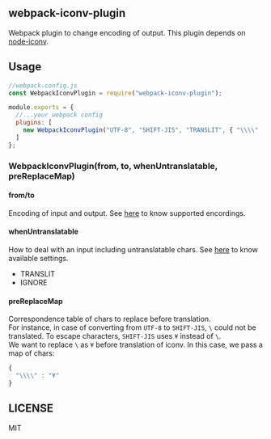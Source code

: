 ## webpack-iconv-plugin
Webpack plugin to change encoding of output. This plugin depends on [node-iconv](https://github.com/bnoordhuis/node-iconv#supported-encodings).

## Usage

```js
//webpack.config.js
const WebpackIconvPlugin = require("webpack-iconv-plugin");

module.exports = {
  //...your webpack config
  plugins: [
    new WebpackIconvPlugin("UTF-8", "SHIFT-JIS", "TRANSLIT", { "\\\\" : "¥" })
  ]
};
```

### WebpackIconvPlugin(from, to, whenUntranslatable, preReplaceMap)
#### from/to
Encoding of input and output. See [here](https://github.com/bnoordhuis/node-iconv#supported-encodings) to know supported encordings.

#### whenUntranslatable
How to deal with an input including untranslatable chars. See [here](https://github.com/bnoordhuis/node-iconv#supported-encodings) to know available settings.

- TRANSLIT
- IGNORE

#### preReplaceMap
Correspondence table of chars to replace before translation.  
For instance, in case of converting from `UTF-8` to `SHIFT-JIS`, `\` could not be translated. To escape characters, `SHIFT-JIS` uses `¥` instead of `\`.  
We want to replace `\` as `¥` before translation of iconv. In this case, we pass a map of chars:

```js
{
  "\\\\" : "¥"
}
```

## LICENSE
MIT
